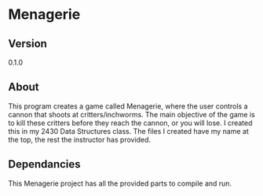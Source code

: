 # Menagerie
## Version
0.1.0
## About
This program creates a game called Menagerie, where the user controls a cannon that shoots at critters/inchworms. The main objective of the game is to kill these critters before they reach the cannon, or you will lose. I created this in my 2430 Data Structures class. The files I created have my name at the top, the rest the instructor has provided.


## Dependancies
This Menagerie project has all the provided parts to compile and run.


